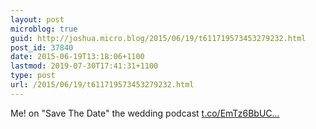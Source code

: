 ```yaml
---
layout: post
microblog: true
guid: http://joshua.micro.blog/2015/06/19/t611719573453279232.html
post_id: 37840
date: 2015-06-19T13:18:06+1100
lastmod: 2019-07-30T17:41:31+1100
type: post
url: /2015/06/19/t611719573453279232.html
---
```

Me! on "Save The Date" the wedding podcast [t.co/EmTz6BbUC...](http://t.co/EmTz6BbUCF)
